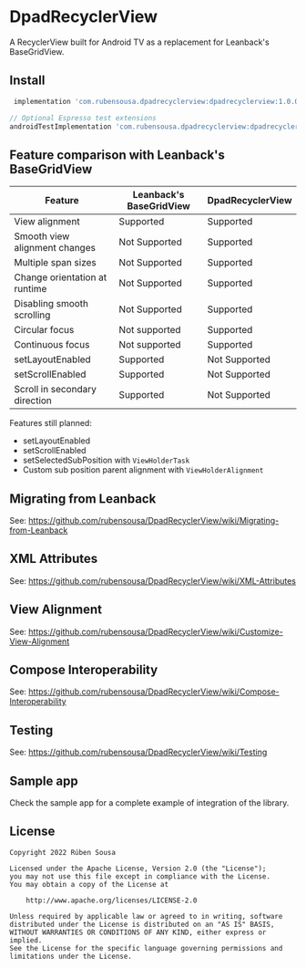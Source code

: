 # DpadRecyclerView

A RecyclerView built for Android TV as a replacement for Leanback's BaseGridView.

## Install

```groovy
 implementation 'com.rubensousa.dpadrecyclerview:dpadrecyclerview:1.0.0-alpha01'

// Optional Espresso test extensions
androidTestImplementation 'com.rubensousa.dpadrecyclerview:dpadrecyclerview-testing:1.0.0-alpha01'
```

## Feature comparison with Leanback's BaseGridView

| Feature                       | Leanback's BaseGridView | DpadRecyclerView |
|-------------------------------|-------------------------|------------------|
| View alignment                | Supported               | Supported        |
| Smooth view alignment changes | Not Supported           | Supported        |
| Multiple span sizes           | Not Supported           | Supported        |
| Change orientation at runtime | Not Supported           | Supported        |
| Disabling smooth scrolling    | Not Supported           | Supported        |
| Circular focus                | Not supported           | Supported        |
| Continuous focus              | Not supported           | Supported        |
| setLayoutEnabled              | Supported               | Not Supported    |
| setScrollEnabled              | Supported               | Not Supported    |
| Scroll in secondary direction | Supported               | Not Supported    |

Features still planned:

- setLayoutEnabled
- setScrollEnabled
- setSelectedSubPosition with `ViewHolderTask`
- Custom sub position parent alignment with `ViewHolderAlignment`

## Migrating from Leanback

See: https://github.com/rubensousa/DpadRecyclerView/wiki/Migrating-from-Leanback

## XML Attributes

See: https://github.com/rubensousa/DpadRecyclerView/wiki/XML-Attributes

## View Alignment

See: https://github.com/rubensousa/DpadRecyclerView/wiki/Customize-View-Alignment

## Compose Interoperability

See: https://github.com/rubensousa/DpadRecyclerView/wiki/Compose-Interoperability

## Testing

See: https://github.com/rubensousa/DpadRecyclerView/wiki/Testing

## Sample app

Check the sample app for a complete example of integration of the library.

## License

    Copyright 2022 Rúben Sousa
    
    Licensed under the Apache License, Version 2.0 (the "License");
    you may not use this file except in compliance with the License.
    You may obtain a copy of the License at
    
        http://www.apache.org/licenses/LICENSE-2.0
    
    Unless required by applicable law or agreed to in writing, software
    distributed under the License is distributed on an "AS IS" BASIS,
    WITHOUT WARRANTIES OR CONDITIONS OF ANY KIND, either express or implied.
    See the License for the specific language governing permissions and
    limitations under the License.

